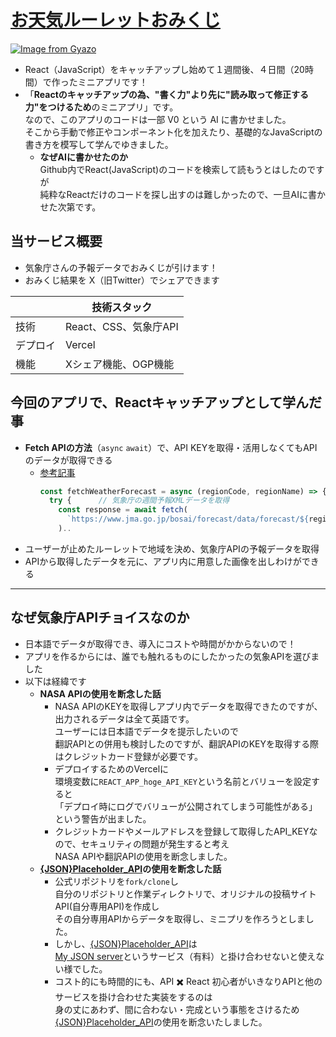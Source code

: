 # [お天気ルーレットおみくじ](https://otenki-omikuji.vercel.app/)

[![Image from Gyazo](https://i.gyazo.com/1c85719846e729406564c77a90fb0e7c.png)](https://otenki-omikuji.vercel.app/)

- React（JavaScript）をキャッチアップし始めて１週間後、４日間（20時間）で作ったミニアプリです！
- 「**Reactのキャッチアップの為、"書く力"より先に"読み取って修正する力"をつけるため**のミニアプリ」です。    
  なので、このアプリのコードは一部 V0 という AI に書かせました。  
  そこから手動で修正やコンポーネント化を加えたり、基礎的なJavaScriptの書き方を模写して学んでゆきました。
    - **なぜAIに書かせたのか**  
    Github内でReact(JavaScript)のコードを検索して読もうとはしたのですが  
    純粋なReactだけのコードを探し出すのは難しかったので、一旦AIに書かせた次第です。

## 当サービス概要
- 気象庁さんの予報データでおみくじが引けます！
- おみくじ結果を X（旧Twitter）でシェアできます

|       | 技術スタック                         |
|---------|------------------------------|
| 技術    | React、CSS、気象庁API     |
| デプロイ| Vercel                      |
| 機能    | Xシェア機能、OGP機能      |


## 今回のアプリで、Reactキャッチアップとして学んだ事
- **Fetch APIの方法**（`async` `await`）で、API KEYを取得・活用しなくてもAPIのデータが取得できる
  - [参考記事](https://www.resumy.ai/posts/18832dcc-5f97-4b4d-9ae8-2d161bca922a)
    ```jsx
    const fetchWeatherForecast = async (regionCode, regionName) => {
      try {      // 気象庁の週間予報XMLデータを取得
        const response = await fetch(
          `https://www.jma.go.jp/bosai/forecast/data/forecast/${regionCode}.json`
        )..
    ```
- ユーザーが止めたルーレットで地域を決め、気象庁APIの予報データを取得
- APIから取得したデータを元に、アプリ内に用意した画像を出しわけができる
___
## なぜ気象庁APIチョイスなのか
- 日本語でデータが取得でき、導入にコストや時間がかからないので！  
- アプリを作るからには、誰でも触れるものにしたかったの気象APIを選びました
- 以下は経緯です  
  - **NASA APIの使用を断念した話**  
    - NASA APIのKEYを取得しアプリ内でデータを取得できたのですが、出力されるデータは全て英語です。  
      ユーザーには日本語でデータを提示したいので  
      翻訳APIとの併用も検討したのですが、翻訳APIのKEYを取得する際はクレジットカード登録が必要です。  
    - デプロイするためのVercelに  
      環境変数に`REACT_APP_hoge_API_KEY`という名前とバリューを設定すると  
      「デプロイ時にログでバリューが公開されてしまう可能性がある」という警告が出ました。  
    - クレジットカードやメールアドレスを登録して取得したAPI_KEYなので、セキュリティの問題が発生すると考え  
      NASA APIや翻訳APIの使用を断念しました。  
  - **[{JSON}Placeholder_API](https://github.com/typicode/jsonplaceholder)の使用を断念した話**  
    - 公式リポジトリを`fork/clone`し  
      自分のリポジトリと作業ディレクトリで、オリジナルの投稿サイトAPI(自分専用API)を作成し  
      その自分専用APIからデータを取得し、ミニプリを作ろうとしました。  
    - しかし、[{JSON}Placeholder_API](https://github.com/typicode/jsonplaceholder)は  
      [My JSON server](https://my-json-server.typicode.com/)というサービス（有料）と掛け合わせないと使えない様でした。  
    - コスト的にも時間的にも、API ✖️ React 初心者がいきなりAPIと他のサービスを掛け合わせた実装をするのは  
      身の丈にあわず、間に合わない・完成という事態をさけるため  
      [{JSON}Placeholder_API](https://github.com/typicode/jsonplaceholder)の使用を断念いたしました。  

